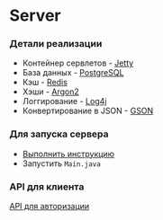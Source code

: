 # Server

### Детали реализации

* Контейнер сервлетов - [Jetty](https://www.eclipse.org/jetty/)
* База данных - [PostgreSQL](https://www.postgresql.org/?&)
* Кэш - [Redis](https://github.com/redisson/redisson)
* Хэши - [Argon2](https://github.com/phxql/argon2-jvm)
* Логгирование -  [Log4j](https://logging.apache.org/log4j/2.x/)
* Конвертирование в JSON - [GSON](https://github.com/google/gson)


### Для запуска сервера

* [Выполнить инструкцию](SETUP.md)
* Запустить `Main.java`


### API для клиента

[API для авторизации](REST_API.md)


 